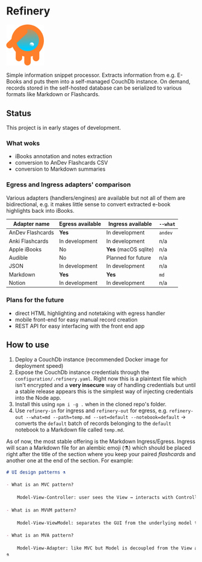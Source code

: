 # Refinery

<img src="./doc/RefineryLogo.png" alt="logo" width="100">

Simple information snippet processor. Extracts information from e.g. E-Books and puts them into a self-managed CouchDb instance. On demand, records stored in the self-hosted database can be serialized to various formats like Markdown or Flashcards.

## Status

This project is in early stages of development.

### What woks

* iBooks annotation and notes extraction
* conversion to AnDev Flashcards CSV
* conversion to Markdown summaries

### Egress and Ingress adapters' comparison

Various adapters (handlers/engines) are available but not all of them are bidirectional, e.g. it makes little sense to convert extracted e-book highlights back into iBooks.

| Adapter name      | Egress available | Ingress available      | `--what` |
|-------------------|------------------|------------------------|----------|
| AnDev Flashcards  | **Yes**          | In development         | `andev`  |
| Anki Flashcards   | In development   | In development         | n/a      |
| Apple iBooks      | No               | **Yes** (macOS sqlite) | n/a      |
| Audible           | No               | Planned for future     | n/a      |
| JSON              | In development   | In development         | n/a      |
| Markdown          | **Yes**          | **Yes**                | `md`     |
| Notion            | In development   | In development         | n/a      |

### Plans for the future

* direct HTML highlighting and notetaking with egress handler
* mobile front-end for easy manual record creation
* REST API for easy interfacing with the front end app

## How to use

1. Deploy a CouchDb instance (recommended Docker image for deployment speed)
2. Expose the CouchDb instance credentials through the `configuration/.refinery.yaml`. Right now this is a plaintext file which isn't encrypted and a **very insecure** way of handling credentials but until a stable release appears this is the simplest way of injecting credentials into the Node app.
3. Install this using `npm i -g .` when in the cloned repo's folder.
4. Use `refinery-in` for ingress and `refinery-out` for egress, e.g. `refinery-out --what=md --path=temp.md --set=default --notebook=default` -> converts the `default` batch of records belonging to the `default` notebook to a Markdown file called `temp.md`.

As of now, the most stable offering is the Markdown Ingress/Egress. Ingress will scan a Markdown file for an alembic emoji (⚗️) which should be placed right after the title of the section where you keep your paired *flashcards* and another one at the end of the section. For example:

```md
# UI design patterns ⚗️

- What is an MVC pattern?

    Model-View-Controller: user sees the View → interacts with Controller → Controller changes the Model state → Model updates the View for the user. Example framework: Angular

- What is an MVVM pattern?

    Model-View-ViewModel: separates the GUI from the underlying model through a ViewModel which binds to the View through some commands and data binder. In Xamarin, e.g. a XAML file specifies the View and how ViewModel binds to it. Treat ViewModel as a state layer that is available to the View layer. There's no refresh cycle on state update because the View layer has direct access to required properties on ViewModel. Example framework: Xamarin

- What is an MVA pattern?

    Model-View-Adapter: like MVC but Model is decoupled from the View and there's an Adapter mediating between the two. This is used when we want to prevent UI state changes from affecting data handling in the model directly. 
⚗️
```